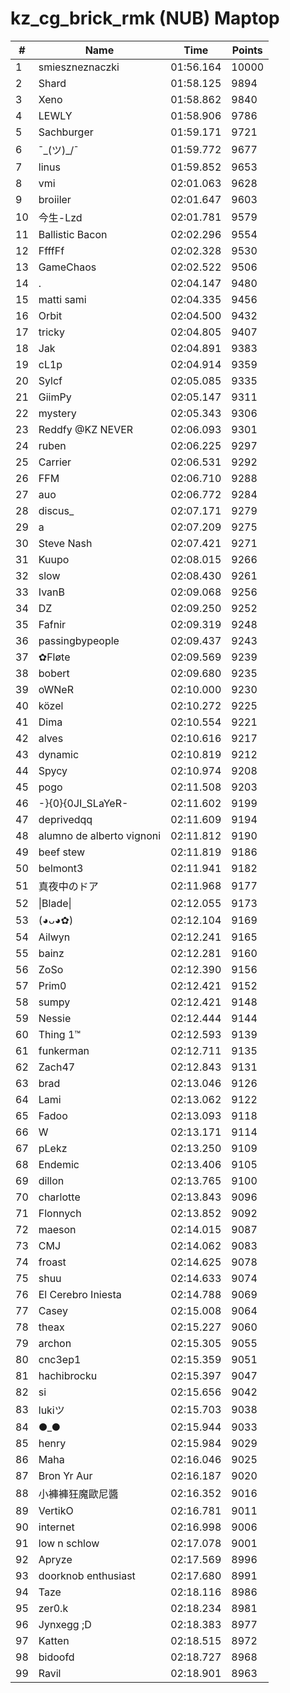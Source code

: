# kz_cg_brick_rmk (NUB) Maptop

|  # | Name | Time | Points |
|-------------- | -------------- | -------------- | -------------- | 
| 1 | smieszneznaczki | 01:56.164 | 10000 | 
| 2 | Shard | 01:58.125 | 9894 | 
| 3 | Xeno | 01:58.862 | 9840 | 
| 4 | LEWLY | 01:58.906 | 9786 | 
| 5 | Sachburger | 01:59.171 | 9721 | 
| 6 | ¯\_(ツ)_/¯ | 01:59.772 | 9677 | 
| 7 | linus | 01:59.852 | 9653 | 
| 8 | vmi | 02:01.063 | 9628 | 
| 9 | broiiler | 02:01.647 | 9603 | 
| 10 | 今生-Lzd | 02:01.781 | 9579 | 
| 11 | Ballistic Bacon | 02:02.296 | 9554 | 
| 12 | FfffFf | 02:02.328 | 9530 | 
| 13 | GameChaos | 02:02.522 | 9506 | 
| 14 | . | 02:04.147 | 9480 | 
| 15 | matti sami | 02:04.335 | 9456 | 
| 16 | Orbit | 02:04.500 | 9432 | 
| 17 | tricky | 02:04.805 | 9407 | 
| 18 | Jak | 02:04.891 | 9383 | 
| 19 | cL1p | 02:04.914 | 9359 | 
| 20 | Sylcf | 02:05.085 | 9335 | 
| 21 | GiimPy | 02:05.147 | 9311 | 
| 22 | mystery | 02:05.343 | 9306 | 
| 23 | Reddfy @KZ NEVER | 02:06.093 | 9301 | 
| 24 | ruben | 02:06.225 | 9297 | 
| 25 | Carrier | 02:06.531 | 9292 | 
| 26 | FFM | 02:06.710 | 9288 | 
| 27 | auo | 02:06.772 | 9284 | 
| 28 | discus_ | 02:07.171 | 9279 | 
| 29 | a | 02:07.209 | 9275 | 
| 30 | Steve Nash | 02:07.421 | 9271 | 
| 31 | Kuupo | 02:08.015 | 9266 | 
| 32 | slow | 02:08.430 | 9261 | 
| 33 | IvanB | 02:09.068 | 9256 | 
| 34 | DZ | 02:09.250 | 9252 | 
| 35 | Fafnir | 02:09.319 | 9248 | 
| 36 | passingbypeople | 02:09.437 | 9243 | 
| 37 | ✿Fløte | 02:09.569 | 9239 | 
| 38 | bobert | 02:09.680 | 9235 | 
| 39 | oWNeR | 02:10.000 | 9230 | 
| 40 | közel | 02:10.272 | 9225 | 
| 41 | Dima | 02:10.554 | 9221 | 
| 42 | alves | 02:10.616 | 9217 | 
| 43 | dynamic | 02:10.819 | 9212 | 
| 44 | Spycy | 02:10.974 | 9208 | 
| 45 | pogo | 02:11.508 | 9203 | 
| 46 | -}{0}{0JI_SLaYeR- | 02:11.602 | 9199 | 
| 47 | deprivedqq | 02:11.609 | 9194 | 
| 48 | alumno de alberto vignoni | 02:11.812 | 9190 | 
| 49 | beef stew | 02:11.819 | 9186 | 
| 50 | belmont3 | 02:11.941 | 9182 | 
| 51 | 真夜中のドア | 02:11.968 | 9177 | 
| 52 | \|Blade\| | 02:12.055 | 9173 | 
| 53 | (◕ᴗ◕✿) | 02:12.104 | 9169 | 
| 54 | Ailwyn | 02:12.241 | 9165 | 
| 55 | bainz | 02:12.281 | 9160 | 
| 56 | ZoSo | 02:12.390 | 9156 | 
| 57 | Prim0 | 02:12.421 | 9152 | 
| 58 | sumpy | 02:12.421 | 9148 | 
| 59 | Nessie | 02:12.444 | 9144 | 
| 60 | Thing 1™ | 02:12.593 | 9139 | 
| 61 | funkerman | 02:12.711 | 9135 | 
| 62 | Zach47 | 02:12.843 | 9131 | 
| 63 | brad | 02:13.046 | 9126 | 
| 64 | Lami | 02:13.062 | 9122 | 
| 65 | Fadoo | 02:13.093 | 9118 | 
| 66 | W | 02:13.171 | 9114 | 
| 67 | pLekz | 02:13.250 | 9109 | 
| 68 | Endemic | 02:13.406 | 9105 | 
| 69 | dillon | 02:13.765 | 9100 | 
| 70 | charlotte | 02:13.843 | 9096 | 
| 71 | Flonnych | 02:13.852 | 9092 | 
| 72 | maeson | 02:14.015 | 9087 | 
| 73 | CMJ | 02:14.062 | 9083 | 
| 74 | froast | 02:14.625 | 9078 | 
| 75 | shuu | 02:14.633 | 9074 | 
| 76 | El Cerebro Iniesta | 02:14.788 | 9069 | 
| 77 | Casey | 02:15.008 | 9064 | 
| 78 | theax | 02:15.227 | 9060 | 
| 79 | archon | 02:15.305 | 9055 | 
| 80 | cnc3ep1 | 02:15.359 | 9051 | 
| 81 | hachibrocku | 02:15.397 | 9047 | 
| 82 | si | 02:15.656 | 9042 | 
| 83 | lukiツ | 02:15.703 | 9038 | 
| 84 | ●_● | 02:15.944 | 9033 | 
| 85 | henry | 02:15.984 | 9029 | 
| 86 | Maha | 02:16.046 | 9025 | 
| 87 | Bron Yr Aur | 02:16.187 | 9020 | 
| 88 | 小褲褲狂魔歐尼醬 | 02:16.352 | 9016 | 
| 89 | VertikO | 02:16.781 | 9011 | 
| 90 | internet | 02:16.998 | 9006 | 
| 91 | low n schlow | 02:17.078 | 9001 | 
| 92 | Apryze | 02:17.569 | 8996 | 
| 93 | doorknob enthusiast | 02:17.680 | 8991 | 
| 94 | Taze | 02:18.116 | 8986 | 
| 95 | zer0.k | 02:18.234 | 8981 | 
| 96 | Jynxegg ;D | 02:18.383 | 8977 | 
| 97 | Katten | 02:18.515 | 8972 | 
| 98 | bidoofd | 02:18.727 | 8968 | 
| 99 | Ravil | 02:18.901 | 8963 | 

